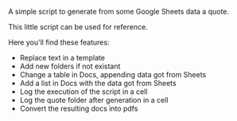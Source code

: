 A simple script to generate from some Google Sheets data a quote.

This little script can be used for reference. 

Here you'll find these features:
- Replace text in a template
- Add new folders if not existant
- Change a table in Docs, appending data got from Sheets
- Add a list in Docs with the data got from Sheets
- Log the execution of the script in a cell
- Log the quote folder after generation in a cell
- Convert the resulting docs into pdfs
